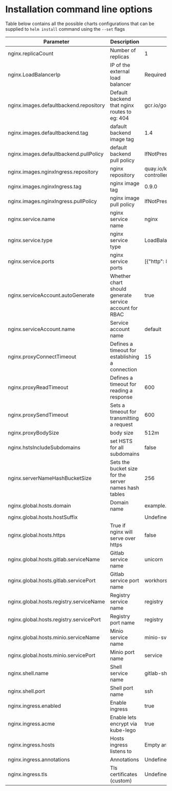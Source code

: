 # Installation command line options

Table below contains all the possible charts configurations that can be supplied to `helm install` command using the `--set` flags

| Parameter                               | Description                                            | Default                                                        |
| ---                                     | ---                                                    | ---                                                            |
| nginx.replicaCount                      | Number of replicas                                     | 1                                                              |
| nginx.LoadBalancerIp                    | IP of the external load balancer                       | Required                                                       |
| nginx.images.defaultbackend.repository  | Default backend that nginx routes to eg: 404           | gcr.io/google_containers/defaultbackend                        |
| nginx.images.defaultbackend.tag         | dafault backend image tag                              | 1.4                                                            |
| nginx.images.defaultbackend.pullPolicy  | default backend pull policy                            | IfNotPresent                                                   |
| nginx.images.nginxIngress.repository    | nginx repository                                       | quay.io/kubernetes-ingress-controller/nginx-ingress-controller |
| nginx.images.nginxIngress.tag           | nginx image tag                                        | 0.9.0                                                          |
| nginx.images.nginxIngress.pullPolicy    | nginx image pull policy                                | IfNotPresent                                                   |
| nginx.service.name                      | nginx service name                                     | nginx                                                          |
| nginx.service.type                      | nginx service type                                     | LoadBalancer                                                   |
| nginx.service.ports                     | nginx service ports                                    | [{"http": 80}, {"https": 443}, {"ssh": 22}]                    |
| nginx.serviceAccount.autoGenerate       | Whether chart should generate service account for RBAC | true                                                           |
| nginx.serviceAccount.name               | Service account name                                   | default                                                        |
| nginx.proxyConnectTimeout               | Defines a timeout for establishing a connection        | 15                                                             |
| nginx.proxyReadTimeout                  | Defines a timeout for reading a response               | 600                                                            |
| nginx.proxySendTimeout                  | Sets a timeout for transmitting a request              | 600                                                            |
| nginx.proxyBodySize                     | body size                                              | 512m                                                           |
| nginx.hstsIncludeSubdomains             | set HSTS for all subdomains                            | false                                                          |
| nginx.serverNameHashBucketSize          | Sets the bucket size for the server names hash tables  | 256                                                            |
| nginx.global.hosts.domain               | Domain name                                            | example.local                                                  |
| nginx.global.hosts.hostSuffix           |                                                        | Undefined by default                                           |
| nginx.global.hosts.https                | True if nginx will serve over https                    | false                                                          |
| nginx.global.hosts.gitlab.serviceName   | Gitlab service name                                    | unicorn                                                        |
| nginx.global.hosts.gitlab.servicePort   | Gitlab service port name                               | workhorse                                                      |
| nginx.global.hosts.registry.serviceName | Registry service name                                  | registry                                                       |
| nginx.global.hosts.registry.servicePort | Registry port name                                     | registry                                                       |
| nginx.global.hosts.minio.serviceName    | Minio service name                                     | minio-svc                                                      |
| nginx.global.hosts.minio.servicePort    | Minio port name                                        | service                                                        |
| nginx.shell.name                        | Shell service name                                     | gitlab-shell                                                   |
| nginx.shell.port                        | Shell port name                                        | ssh                                                            |
| nginx.ingress.enabled                   | Enable ingress                                         | true                                                           |
| nginx.ingress.acme                      | Enable lets encrypt via kube-lego                      | true                                                           |
| nginx.ingress.hosts                     | Hosts ingress listens to                               | Empty array                                                    |
| nginx.ingress.annotations               | Annotations                                            | Undefined by default                                           |
| nginx.ingress.tls                       | Tls certificates (custom)                              | Undefined by default                                           |

